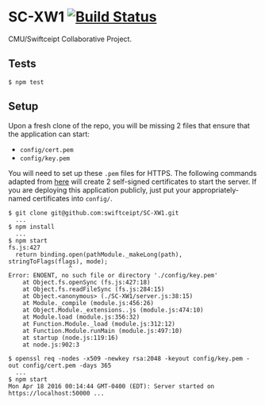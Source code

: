 # SC-XW1 [![Build Status](https://travis-ci.org/SivanMehta/SC-XW1.svg?branch=master)](https://travis-ci.org/SivanMehta/SC-XW1)
CMU/Swiftceipt Collaborative Project.

## Tests

```
$ npm test
```

## Setup

Upon a fresh clone of the repo, you will be missing 2 files that ensure that the application can start:
* `config/cert.pem`
* `config/key.pem`

You will need to set up these `.pem` files for HTTPS. The following commands adapted from [here](http://blog.mgechev.com/2014/02/19/create-https-tls-ssl-application-with-express-nodejs/) will create 2 self-signed certificates to start the server. If you are deploying this application publicly, just put your appropriately-named certificates into `config/`.

```
$ git clone git@github.com:swiftceipt/SC-XW1.git
  ...
$ npm install
  ...
$ npm start
fs.js:427
  return binding.open(pathModule._makeLong(path), stringToFlags(flags), mode);
                 ^
Error: ENOENT, no such file or directory './config/key.pem'
    at Object.fs.openSync (fs.js:427:18)
    at Object.fs.readFileSync (fs.js:284:15)
    at Object.<anonymous> (./SC-XW1/server.js:38:15)
    at Module._compile (module.js:456:26)
    at Object.Module._extensions..js (module.js:474:10)
    at Module.load (module.js:356:32)
    at Function.Module._load (module.js:312:12)
    at Function.Module.runMain (module.js:497:10)
    at startup (node.js:119:16)
    at node.js:902:3

$ openssl req -nodes -x509 -newkey rsa:2048 -keyout config/key.pem -out config/cert.pem -days 365
  ...
$ npm start
Mon Apr 18 2016 00:14:44 GMT-0400 (EDT): Server started on https://localhost:50000 ...
```